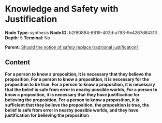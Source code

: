 # Knowledge and Safety with Justification

**Node Type:** synthesis
**Node ID:** b2f80894-8619-402d-a793-9e4267d84313
**Depth:** 5
**Terminal:** No

**Parent:** [Should the notion of safety replace traditional justification?](should-the-notion-of-safety-replace-traditional-justification-antithesis-d2fcb141-2947-4da4-a40f-aa34e2d535af.md)

## Content

**For a person to know a proposition, it is necessary that they believe the proposition**, **For a person to know a proposition, it is necessary for the proposition to be true**, **For a person to know a proposition, it is necessary that the belief is safe from error in nearby possible worlds**, **For a person to know a proposition, it is necessary that they have justification for believing the proposition**, **For a person to know a proposition, it is sufficient that they believe the proposition, the proposition is true, the belief is safe from error in nearby possible worlds, and they have justification for believing the proposition**
